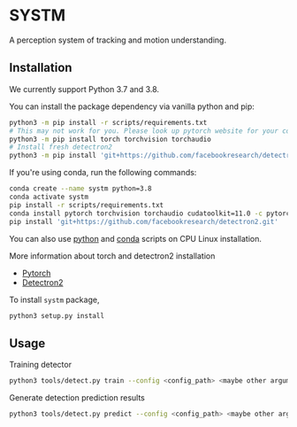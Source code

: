 # SYSTM

A perception system of tracking and motion understanding.

## Installation

We currently support Python 3.7 and 3.8.

You can install the package dependency via vanilla python and pip:

```bash
python3 -m pip install -r scripts/requirements.txt
# This may not work for you. Please look up pytorch website for your configurations
python3 -m pip install torch torchvision torchaudio
# Install fresh detectron2
python3 -m pip install 'git+https://github.com/facebookresearch/detectron2.git'
```

If you're using conda, run the following commands:

```bash
conda create --name systm python=3.8
conda activate systm
pip install -r scripts/requirements.txt
conda install pytorch torchvision torchaudio cudatoolkit=11.0 -c pytorch
pip install 'git+https://github.com/facebookresearch/detectron2.git'
```

You can also use [python](./scripts/setup_linux_cpu.sh) and [conda](./scripts/setup_linux_cpu_conda.sh) scripts on CPU Linux installation.

More information about torch and detectron2 installation

- [Pytorch](https://pytorch.org/get-started/locally)
- [Detectron2](https://github.com/facebookresearch/detectron2/blob/master/INSTALL.md)

To install `systm` package,

```bash
python3 setup.py install
```

## Usage

Training detector

```bash
python3 tools/detect.py train --config <config_path> <maybe other arguments>
```

Generate detection prediction results

```bash
python3 tools/detect.py predict --config <config_path> <maybe other arguments>
```
